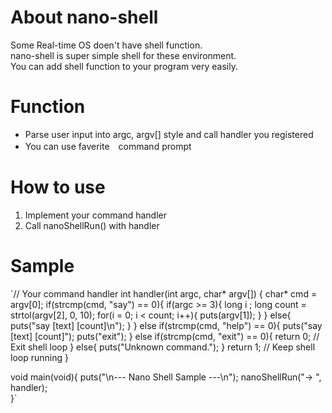 # About nano-shell
Some Real-time OS doen't have shell function.  
nano-shell is super simple shell for these environment.  
You can add shell function to your program very easily.  

# Function
- Parse user input into argc, argv[] style and call handler you registered
- You can use faverite　command prompt

# How to use
1) Implement your command handler
2) Call nanoShellRun() with handler

# Sample

`// Your command handler
int handler(int argc, char* argv[])
{
	char* cmd = argv[0];
	if(strcmp(cmd, "say") == 0){
		if(argc >= 3){
			long i ;
			long count = strtol(argv[2], 0, 10);
			for(i = 0; i < count; i++){
				puts(argv[1]);
			}
		}
		else{
			puts("say [text] [count]\n");
		}
	}
	else if(strcmp(cmd, "help") == 0){
		puts("say [text] [count]");
		puts("exit");
	}
	else if(strcmp(cmd, "exit") == 0){
		return 0; // Exit shell loop
	}
	else{
		puts("Unknown command.");
	}
	return 1; // Keep shell loop running
}

void main(void){
	puts("\n--- Nano Shell Sample ---\n");
	nanoShellRun("-> ", handler);	
}`
